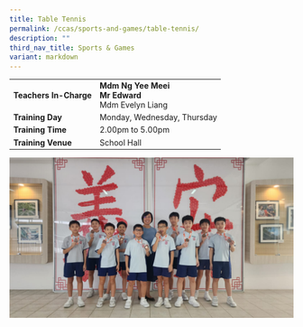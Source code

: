 ```yaml
---
title: Table Tennis
permalink: /ccas/sports-and-games/table-tennis/
description: ""
third_nav_title: Sports & Games
variant: markdown
---
```

| | |
| --- | ---|
| **Teachers In-Charge** |**Mdm Ng Yee Meei**<br>**Mr Edward**<br>Mdm Evelyn Liang
|**Training Day**|Monday, Wednesday, Thursday
|**Training Time**|2.00pm to 5.00pm
|**Training Venue**|School Hall

![](/images/CCA/IMG_20240521_WA0008.jpg)